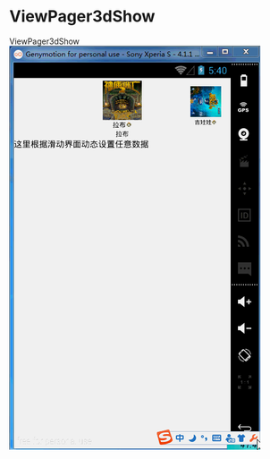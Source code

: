 # ViewPager3dShow
ViewPager3dShow
![ViewPager3dShow](https://github.com/a120476536/ViewPager3dShow/blob/master/assets/123.gif?raw=true "ViewPager3dShow")  
